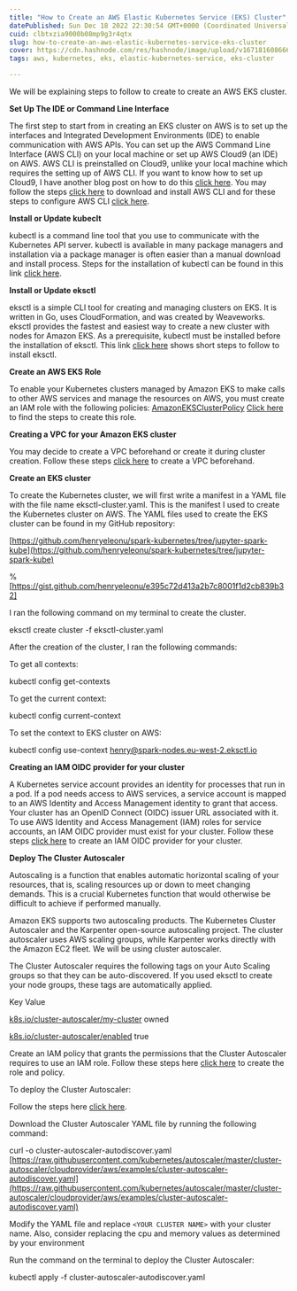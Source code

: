```yaml
---
title: "How to Create an AWS Elastic Kubernetes Service (EKS) Cluster"
datePublished: Sun Dec 18 2022 22:30:54 GMT+0000 (Coordinated Universal Time)
cuid: clbtxzia9000b08mp9g3r4qtx
slug: how-to-create-an-aws-elastic-kubernetes-service-eks-cluster
cover: https://cdn.hashnode.com/res/hashnode/image/upload/v1671816086662/ba9ad733-47da-49be-9147-dc11ea49542d.png
tags: aws, kubernetes, eks, elastic-kubernetes-service, eks-cluster

---
```


We will be explaining steps to follow to create to create an AWS EKS cluster.

**Set Up The IDE or Command Line Interface**

The first step to start from in creating an EKS cluster on AWS is to set up the interfaces and Integrated Development Environments (IDE) to enable communication with AWS APIs. You can set up the AWS Command Line Interface (AWS CLI) on your local machine or set up AWS Cloud9 (an IDE) on AWS. AWS CLI is preinstalled on Cloud9, unlike your local machine which requires the setting up of AWS CLI. If you want to know how to set up Cloud9, I have another blog post on how to do this [click here](https://henryeleonu.hashnode.dev/how-to-set-up-aws-cloud9-environment). You may follow the steps [click here](https://docs.aws.amazon.com/cli/latest/userguide/getting-started-install.html) to download and install AWS CLI and for these steps to configure AWS CLI [click here](https://docs.aws.amazon.com/cli/latest/userguide/cli-configure-quickstart.html).

**Install or Update kubeclt**

kubectl is a command line tool that you use to communicate with the Kubernetes API server. kubectl is available in many package managers and installation via a package manager is often easier than a manual download and install process. Steps for the installation of kubectl can be found in this link [click here](https://docs.aws.amazon.com/eks/latest/userguide/install-kubectl.html).

**Install or Update eksctl**

eksctl is a simple CLI tool for creating and managing clusters on EKS. It is written in Go, uses CloudFormation, and was created by Weaveworks. eksctl provides the fastest and easiest way to create a new cluster with nodes for Amazon EKS. As a prerequisite, kubectl must be installed before the installation of eksctl. This link [click here](https://docs.aws.amazon.com/eks/latest/userguide/eksctl.html) shows short steps to follow to install eksctl.

**Create an AWS EKS Role**

To enable your Kubernetes clusters managed by Amazon EKS to make calls to other AWS services and manage the resources on AWS, you must create an IAM role with the following policies: [AmazonEKSClusterPolicy](https://us-east-1.console.aws.amazon.com/iam/home?region=us-east-1&skipRegion=true#/policies/arn:aws:iam::aws:policy/AmazonEKSClusterPolicy$jsonEditor) [Click here](https://docs.aws.amazon.com/eks/latest/userguide/service_IAM_role.html) to find the steps to create this role.

**Creating a VPC for your Amazon EKS cluster**

You may decide to create a VPC beforehand or create it during cluster creation. Follow these steps [click here](https://docs.aws.amazon.com/eks/latest/userguide/creating-a-vpc.html) to create a VPC beforehand.

**Create an EKS cluster**

To create the Kubernetes cluster, we will first write a manifest in a YAML file with the file name eksctl-cluster.yaml. This is the manifest I used to create the Kubernetes cluster on AWS. The YAML files used to create the EKS cluster can be found in my GitHub repository:

[https://github.com/henryeleonu/spark-kubernetes/tree/jupyter-spark-kube](https://github.com/henryeleonu/spark-kubernetes/tree/jupyter-spark-kube)

%[https://gist.github.com/henryeleonu/e395c72d413a2b7c8001f1d2cb839b32] 

I ran the following command on my terminal to create the cluster.

eksctl create cluster -f eksctl-cluster.yaml

After the creation of the cluster, I ran the following commands:

To get all contexts:

kubectl config get-contexts

To get the current context:

kubectl config current-context

To set the context to EKS cluster on AWS:

kubectl config use-context [henry@spark-nodes.eu-west-2.eksctl.io](mailto:henry@spark-nodes.eu-west-2.eksctl.io)

**Creating an IAM OIDC provider for your cluster**

A Kubernetes service account provides an identity for processes that run in a pod. If a pod needs access to AWS services, a service account is mapped to an AWS Identity and Access Management identity to grant that access. Your cluster has an OpenID Connect (OIDC) issuer URL associated with it. To use AWS Identity and Access Management (IAM) roles for service accounts, an IAM OIDC provider must exist for your cluster. Follow these steps [click here](https://docs.aws.amazon.com/eks/latest/userguide/enable-iam-roles-for-service-accounts.html) to create an IAM OIDC provider for your cluster.

**Deploy The Cluster Autoscaler**

Autoscaling is a function that enables automatic horizontal scaling of your resources, that is, scaling resources up or down to meet changing demands. This is a crucial Kubernetes function that would otherwise be difficult to achieve if performed manually.

Amazon EKS supports two autoscaling products. The Kubernetes Cluster Autoscaler and the Karpenter open-source autoscaling project. The cluster autoscaler uses AWS scaling groups, while Karpenter works directly with the Amazon EC2 fleet. We will be using cluster autoscaler.

The Cluster Autoscaler requires the following tags on your Auto Scaling groups so that they can be auto-discovered. If you used eksctl to create your node groups, these tags are automatically applied.

Key Value

[k8s.io/cluster-autoscaler/my-cluster](http://k8s.io/cluster-autoscaler/my-cluster) owned

[k8s.io/cluster-autoscaler/enabled](http://k8s.io/cluster-autoscaler/enabled) true

Create an IAM policy that grants the permissions that the Cluster Autoscaler requires to use an IAM role. Follow these steps here [click here](https://docs.aws.amazon.com/eks/latest/userguide/autoscaling.html) to create the role and policy.

To deploy the Cluster Autoscaler:

Follow the steps here [click here](https://docs.aws.amazon.com/eks/latest/userguide/autoscaling.html).

Download the Cluster Autoscaler YAML file by running the following command:

curl -o cluster-autoscaler-autodiscover.yaml [https://raw.githubusercontent.com/kubernetes/autoscaler/master/cluster-autoscaler/cloudprovider/aws/examples/cluster-autoscaler-autodiscover.yaml](https://raw.githubusercontent.com/kubernetes/autoscaler/master/cluster-autoscaler/cloudprovider/aws/examples/cluster-autoscaler-autodiscover.yaml)

Modify the YAML file and replace `<YOUR CLUSTER NAME>` with your cluster name. Also, consider replacing the cpu and memory values as determined by your environment

Run the command on the terminal to deploy the Cluster Autoscaler:

kubectl apply -f cluster-autoscaler-autodiscover.yaml